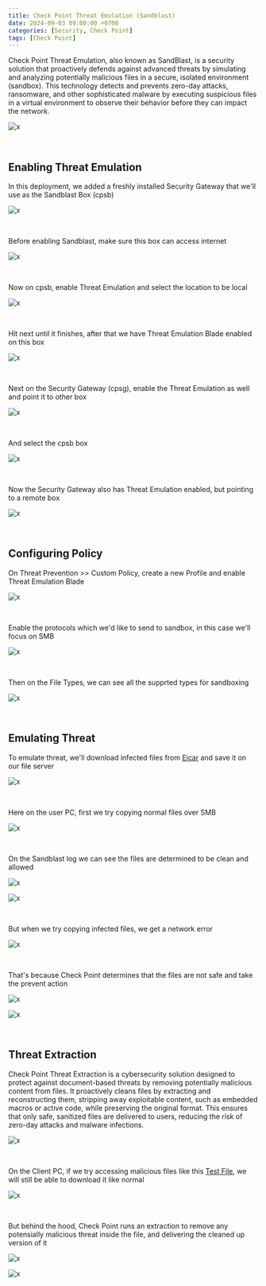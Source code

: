 ```yaml
---
title: Check Point Threat Emulation (Sandblast)
date: 2024-09-03 09:00:00 +0700
categories: [Security, Check Point]
tags: [Check Point]
---
```


Check Point Threat Emulation, also known as SandBlast, is a security solution that proactively defends against advanced threats by simulating and analyzing potentially malicious files in a secure, isolated environment (sandbox). This technology detects and prevents zero-day attacks, ransomware, and other sophisticated malware by executing suspicious files in a virtual environment to observe their behavior before they can impact the network.

![x](/static/2024-09-03-checkpoint-sandblast/00.png)

<br>

## Enabling Threat Emulation

In this deployment, we added a freshly installed Security Gateway that we'll use as the Sandblast Box (cpsb)

![x](/static/2024-09-03-checkpoint-sandblast/01.png)

<br>

Before enabling Sandblast, make sure this box can access internet

![x](/static/2024-09-03-checkpoint-sandblast/02.png)

<br>

Now on cpsb, enable Threat Emulation and select the location to be local

![x](/static/2024-09-03-checkpoint-sandblast/03.png)

<br>

Hit next until it finishes, after that we have Threat Emulation Blade enabled on this box

![x](/static/2024-09-03-checkpoint-sandblast/04.png)

<br>

Next on the Security Gateway (cpsg), enable the Threat Emulation as well and point it to other box

![x](/static/2024-09-03-checkpoint-sandblast/05.png)

<br>

And select the cpsb box

![x](/static/2024-09-03-checkpoint-sandblast/06.png)

<br>

Now the Security Gateway also has Threat Emulation enabled, but pointing to a remote box

![x](/static/2024-09-03-checkpoint-sandblast/07.png)

<br>

## Configuring Policy

On Threat Prevention >> Custom Policy, create a new Profile and enable Threat Emulation Blade

![x](/static/2024-09-03-checkpoint-sandblast/08.png)

<br>

Enable the protocols which we'd like to send to sandbox, in this case we'll focus on SMB

![x](/static/2024-09-03-checkpoint-sandblast/09.png)

<br>

Then on the File Types, we can see all the supprted types for sandboxing

![x](/static/2024-09-03-checkpoint-sandblast/10.png)

<br>

## Emulating Threat

To emulate threat, we'll download infected files from [Eicar](https://www.eicar.org) and save it on our file server

![x](/static/2024-09-03-checkpoint-sandblast/11.png)

<br>

Here on the user PC, first we try copying normal files over SMB

![x](/static/2024-09-03-checkpoint-sandblast/12.png)

<br>

On the Sandblast log we can see the files are determined to be clean and allowed

![x](/static/2024-09-03-checkpoint-sandblast/13.png)

![x](/static/2024-09-03-checkpoint-sandblast/14.png)

<br>

But when we try copying infected files, we get a network error

![x](/static/2024-09-03-checkpoint-sandblast/15.png)

<br>

That's because Check Point determines that the files are not safe and take the prevent action

![x](/static/2024-09-03-checkpoint-sandblast/16.png)

![x](/static/2024-09-03-checkpoint-sandblast/17.png)

<br>

## Threat Extraction

Check Point Threat Extraction is a cybersecurity solution designed to protect against document-based threats by removing potentially malicious content from files. It proactively cleans files by extracting and reconstructing them, stripping away exploitable content, such as embedded macros or active code, while preserving the original format. This ensures that only safe, sanitized files are delivered to users, reducing the risk of zero-day attacks and malware infections.

![x](/static/2024-09-03-checkpoint-sandblast/18.png)

<br>

On the Client PC, if we try accessing malicious files like this [Test File](https://sophostest.com/Sandstorm/SBTestFile1.pdf), we will still be able to download it like normal

![x](/static/2024-09-03-checkpoint-sandblast/19.png)

<br>

But behind the hood, Check Point runs an extraction to remove any potensially malicious threat inside the file, and delivering the cleaned up version of it 

![x](/static/2024-09-03-checkpoint-sandblast/20.png)

![x](/static/2024-09-03-checkpoint-sandblast/21.png)

<br>










